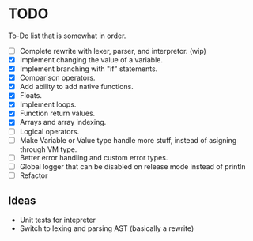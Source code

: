 # TODO

To-Do list that is somewhat in order.

- [ ] Complete rewrite with lexer, parser, and interpretor. (wip)
- [x] Implement changing the value of a variable.
- [x] Implement branching with "if" statements.
- [x] Comparison operators.
- [x] Add ability to add native functions.
- [x] Floats.
- [x] Implement loops.
- [x] Function return values.
- [x] Arrays and array indexing.
- [ ] Logical operators.
- [ ] Make Variable or Value type handle more stuff, instead of asigning through VM type.
- [ ] Better error handling and custom error types.
- [ ] Global logger that can be disabled on release mode instead of println
- [ ] Refactor

## Ideas

- Unit tests for intepreter
- Switch to lexing and parsing AST (basically a rewrite)
